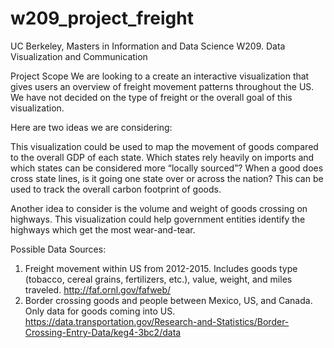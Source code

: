 # w209_project_freight

UC Berkeley, Masters in Information and Data Science
W209. Data Visualization and Communication

Project Scope
We are looking to a create an interactive visualization that gives users an overview of freight movement patterns throughout the US. We have not decided on the type of freight or the overall goal of this visualization. 

Here are two ideas we are considering:

This visualization could be used to map the movement of goods compared to the overall GDP of each state. Which states rely heavily on imports and which states can be considered more “locally sourced”? When a good does cross state lines, is it going one state over or across the nation? This can be used to track the overall carbon footprint of goods. 

Another idea to consider is the volume and weight of goods crossing on highways. This visualization could help government entities identify the highways which get the most wear-and-tear.

Possible Data Sources:
1.	Freight movement within US from 2012-2015. Includes goods type (tobacco, cereal grains, fertilizers, etc.), value, weight, and miles traveled. http://faf.ornl.gov/fafweb/
2.	Border crossing goods and people between Mexico, US, and Canada. Only data for goods coming into US. https://data.transportation.gov/Research-and-Statistics/Border-Crossing-Entry-Data/keg4-3bc2/data

